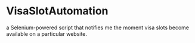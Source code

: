# VisaSlotAutomation
a Selenium-powered script that notifies me the moment visa slots become available on a particular website.
